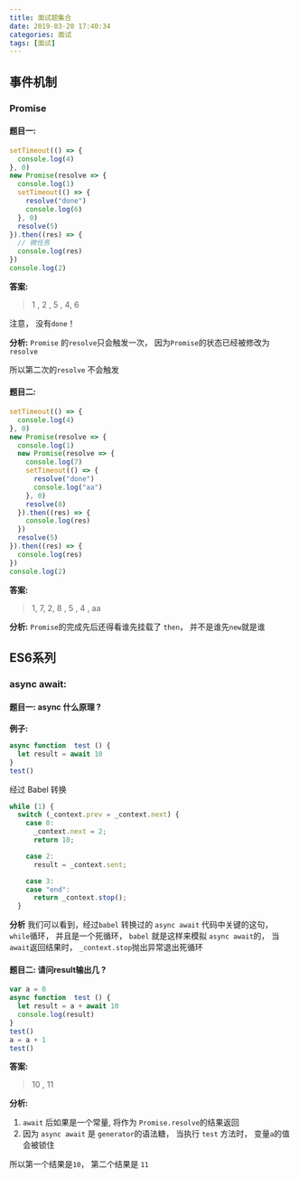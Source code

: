 ```yaml
---
title: 面试题集合
date: 2019-03-20 17:40:34
categories: 面试
tags: [面试]
---
```


## 事件机制

### Promise

#### 题目一: 
```JavaScript
setTimeout(() => {
  console.log(4)
}, 0)
new Promise(resolve => {
  console.log(1)
  setTimeout(() => {
    resolve("done")
    console.log(6)
  }, 0)
  resolve(5)
}).then((res) => {
  // 微任务
  console.log(res)
})
console.log(2)
```

**答案:**
> 1 , 2 , 5 , 4, 6

注意， 没有`done`！


**分析:**
`Promise` 的`resolve`只会触发一次， 因为`Promise`的状态已经被修改为`resolve`

所以第二次的`resolve` 不会触发


#### 题目二:
```JavaScript
setTimeout(() => {
  console.log(4)
}, 0)
new Promise(resolve => {
  console.log(1)
  new Promise(resolve => {
    console.log(7)
    setTimeout(() => {
      resolve("done")
      console.log("aa")
    }, 0)
    resolve(8)
  }).then((res) => {
    console.log(res)
  })
  resolve(5)
}).then((res) => {
  console.log(res)
})
console.log(2)
```

**答案:**
> 1, 7, 2, 8 , 5 , 4 , aa


**分析:**
`Promise`的完成先后还得看谁先挂载了 `then`， 并不是谁先`new`就是谁


























## ES6系列

### async await:
#### 题目一: async 什么原理 ?

**例子:**
```JavaScript
async function  test () {
  let result = await 10 
}
test()
```

经过 Babel 转换
```JavaScript
while (1) {
  switch (_context.prev = _context.next) {
    case 0:
      _context.next = 2;
      return 10;

    case 2:
      result = _context.sent;

    case 3:
    case "end":
      return _context.stop();
  }
```

**分析**
我们可以看到，经过`babel` 转换过的 `async await` 代码中关键的这句， `while`循环， 并且是一个死循环， `babel` 就是这样来模拟 `async await`的， 当`await`返回结果时， `_context.stop`抛出异常退出死循环



#### 题目二: 请问result输出几 ?
```JavaScript
var a = 0
async function  test () {
  let result = a + await 10
  console.log(result)
}
test()
a = a + 1
test()
```
**答案:**
> 10  , 11

**分析:**
1. `await` 后如果是一个常量, 将作为 `Promise.resolve`的结果返回
2. 因为 `async await` 是 `generator`的语法糖， 当执行 `test` 方法时， 变量`a`的值会被锁住

所以第一个结果是`10`， 第二个结果是 `11`






















